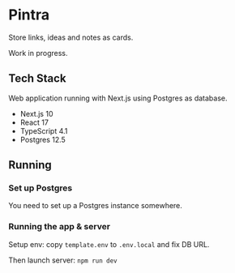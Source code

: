 # Pintra

Store links, ideas and notes as cards.

Work in progress.

## Tech Stack

Web application running with Next.js using Postgres as database.

- Next.js 10
- React 17
- TypeScript 4.1
- Postgres 12.5


## Running

### Set up Postgres

You need to set up a Postgres instance somewhere.

### Running the app & server

Setup env: copy `template.env` to `.env.local` and fix DB URL.

Then launch server: `npm run dev`
